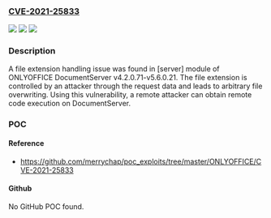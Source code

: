 ### [CVE-2021-25833](https://cve.mitre.org/cgi-bin/cvename.cgi?name=CVE-2021-25833)
![](https://img.shields.io/static/v1?label=Product&message=n%2Fa&color=blue)
![](https://img.shields.io/static/v1?label=Version&message=n%2Fa&color=blue)
![](https://img.shields.io/static/v1?label=Vulnerability&message=n%2Fa&color=brighgreen)

### Description

A file extension handling issue was found in [server] module of ONLYOFFICE DocumentServer v4.2.0.71-v5.6.0.21. The file extension is controlled by an attacker through the request data and leads to arbitrary file overwriting. Using this vulnerability, a remote attacker can obtain remote code execution on DocumentServer.

### POC

#### Reference
- https://github.com/merrychap/poc_exploits/tree/master/ONLYOFFICE/CVE-2021-25833

#### Github
No GitHub POC found.

